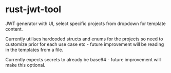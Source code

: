 # rust-jwt-tool
JWT generator with UI, select specific projects from dropdown for template content.

Currently utilises hardcoded structs and enums for the projects so need to customize prior for each use case etc - future improvement will be reading in the templates from a file.

Currently expects secrets to already be base64 - future improvement will make this optional.
